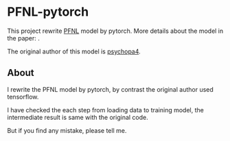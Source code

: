 # PFNL-pytorch
This project rewrite [PFNL](https://github.com/psychopa4/PFNL) model by pytorch. More details about the model in the paper: <Progressive Fusion Video Super-Resolution Network via Exploiting Non-Local Spatio-Temporal Correlations>.  

The original author of this model is [psychopa4](https://github.com/psychopa4).

## About
I rewrite the PFNL model by pytorch, by contrast the original author used tensorflow.  
  
I have checked the each step from loading data to training model, the intermediate result is same with the original code.  
  
But if you find any mistake, please tell me.



